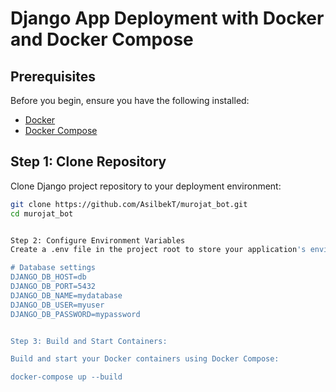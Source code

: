 # Django App Deployment with Docker and Docker Compose


## Prerequisites

Before you begin, ensure you have the following installed:

- [Docker](https://docs.docker.com/get-docker/)
- [Docker Compose](https://docs.docker.com/compose/install/)

## Step 1: Clone Repository

Clone  Django project repository to your deployment environment:

```bash
git clone https://github.com/AsilbekT/murojat_bot.git
cd murojat_bot


Step 2: Configure Environment Variables
Create a .env file in the project root to store your application's environment variables. Sample content:

# Database settings
DJANGO_DB_HOST=db
DJANGO_DB_PORT=5432
DJANGO_DB_NAME=mydatabase
DJANGO_DB_USER=myuser
DJANGO_DB_PASSWORD=mypassword


Step 3: Build and Start Containers:

Build and start your Docker containers using Docker Compose:

docker-compose up --build
